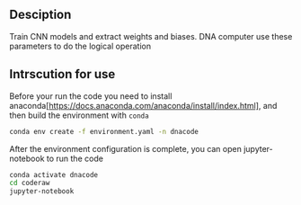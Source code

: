 ## Desciption
Train CNN models and extract weights and biases.
DNA computer use these parameters to do the logical operation

## Intrscution for use 
Before your run the code you need to install anaconda[https://docs.anaconda.com/anaconda/install/index.html], and then build the environment with `conda`

```sh
conda env create -f environment.yaml -n dnacode
```
After the environment configuration is complete, you can open jupyter-notebook to run the code
```sh
conda activate dnacode
cd coderaw
jupyter-notebook
```








